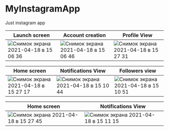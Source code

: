 # MyInstagramApp
Just instagram app


Launch screen | Account creation | Profile View
--- | --- | ---
![Снимок экрана 2021-04-18 в 15 06 36](https://user-images.githubusercontent.com/76963888/115145065-7d9dec80-a058-11eb-9a07-822ae1c71323.png)|![Снимок экрана 2021-04-18 в 15 06 46](https://user-images.githubusercontent.com/76963888/115145068-80004680-a058-11eb-9fc3-32dca58cf3ed.png)|![Снимок экрана 2021-04-18 в 15 27 31](https://user-images.githubusercontent.com/76963888/115145534-b048e480-a05a-11eb-8634-7291861503c3.png)


Home screen | Notifications View | Followers view
--- | --- | ---
![Снимок экрана 2021-04-18 в 15 27 17](https://user-images.githubusercontent.com/76963888/115145540-b8a11f80-a05a-11eb-8c52-329246771949.png)|![Снимок экрана 2021-04-18 в 15 10 44](https://user-images.githubusercontent.com/76963888/115145078-8ee6f900-a058-11eb-91a2-a2a52670d70c.png)|![Снимок экрана 2021-04-18 в 15 10 51](https://user-images.githubusercontent.com/76963888/115145081-91e1e980-a058-11eb-9720-0cad6e727eeb.png)


Home screen | Notifications View 
--- | --- 
![Снимок экрана 2021-04-18 в 15 27 45](https://user-images.githubusercontent.com/76963888/115145544-c060c400-a05a-11eb-90ac-1d1610244c38.png)|![Снимок экрана 2021-04-18 в 15 11 15](https://user-images.githubusercontent.com/76963888/115145084-94dcda00-a058-11eb-909a-c71c75f3f0d5.png)
